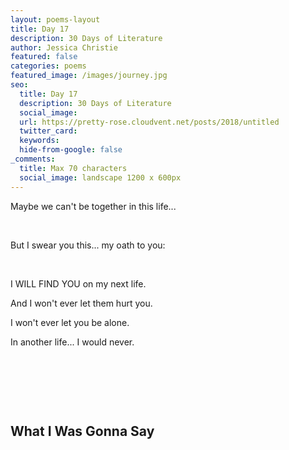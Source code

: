 ```yaml
---
layout: poems-layout
title: Day 17
description: 30 Days of Literature 
author: Jessica Christie
featured: false
categories: poems
featured_image: /images/journey.jpg
seo:
  title: Day 17
  description: 30 Days of Literature
  social_image:
  url: https://pretty-rose.cloudvent.net/posts/2018/untitled
  twitter_card:
  keywords:
  hide-from-google: false
_comments:
  title: Max 70 characters
  social_image: landscape 1200 x 600px
---
```

Maybe we can't be together in this life...

&nbsp;

But I swear you this... my oath to you:

&nbsp;

I WILL FIND YOU on my next life.

And I won't ever let them hurt you.

I won't ever let you be alone.

In another life... I would never.

&nbsp;

&nbsp;

&nbsp;

## What I Was Gonna Say

&nbsp;
